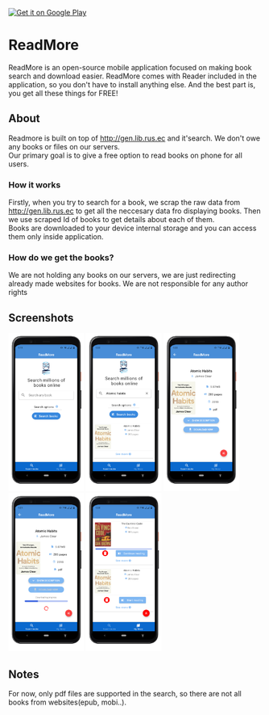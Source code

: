 
<a href='https://play.google.com/store/apps/details?id=com.bilalhodzic.ReadMore&pcampaignid=pcampaignidMKT-Other-global-all-co-prtnr-py-PartBadge-Mar2515-1'><img alt='Get it on Google Play' src='https://play.google.com/intl/en_us/badges/static/images/badges/en_badge_web_generic.png'/></a>

# ReadMore
 ReadMore is an open-source mobile application focused on making book search and download easier. ReadMore comes with Reader included in the application, so you don't have to install anything else.
And the best part is, you get all these things for FREE!

## About
Readmore is built on top of http://gen.lib.rus.ec and it'search. We don't owe any books or files on our servers.   
Our primary goal is to give a free option to read books on phone for all users.  
### How it works
Firstly, when you try to search for a book, we scrap the raw data from http://gen.lib.rus.ec to get all the neccesary data fro displaying books. Then we use scraped Id of books to get details about each of them.  
Books are downloaded to your device internal storage and you can access them only inside application. 
### How do we get the books?
We are not holding any books on our servers, we are just redirecting already made websites for books. We are not responsible for any author rights

## Screenshots
 
 <span>
   <img src="https://github.com/bilalhodzic/readmore-RN/blob/dev/Screenshots/Screenshot_1.png" width="150" alt="accessibility text">
   <img src="https://github.com/bilalhodzic/readmore-RN/blob/dev/Screenshots/Screenshot_2.png" width="150" alt="accessibility text">
 <img src="https://github.com/bilalhodzic/readmore-RN/blob/dev/Screenshots/Screenshot_3.png" width="150" alt="accessibility text">
 <img src="https://github.com/bilalhodzic/readmore-RN/blob/dev/Screenshots/Screenshot_4.png" width="150" alt="accessibility text">
 <img src="https://github.com/bilalhodzic/readmore-RN/blob/dev/Screenshots/Screenshot_5.png" width="150" alt="accessibility text">
 
  </span> 
  
 ## Notes
 For now, only pdf files are supported in the search, so there are not all books from websites(epub, mobi..).   
 
